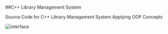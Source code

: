 ##C++ Library Management System

Source Code for C++ Library Management System Applying OOP Concepts


![interface](https://i.ibb.co/k4WFftL/Capture.jpg)


